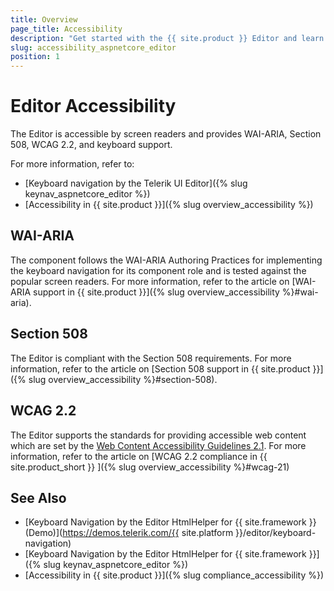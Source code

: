 ```yaml
---
title: Overview
page_title: Accessibility
description: "Get started with the {{ site.product }} Editor and learn about its accessibility support for WAI-ARIA, Section 508, and WCAG 2.2."
slug: accessibility_aspnetcore_editor
position: 1
---
```


# Editor Accessibility

The Editor is accessible by screen readers and provides WAI-ARIA, Section 508, WCAG 2.2, and keyboard support.

For more information, refer to:
* [Keyboard navigation by the Telerik UI Editor]({% slug keynav_aspnetcore_editor %})
* [Accessibility in {{ site.product }}]({% slug overview_accessibility %})

## WAI-ARIA

The component follows the WAI-ARIA Authoring Practices for implementing the keyboard navigation for its component role and is tested against the popular screen readers. For more information, refer to the article on [WAI-ARIA support in {{ site.product }}]({% slug overview_accessibility %}#wai-aria).

## Section 508

The Editor is compliant with the Section 508 requirements. For more information, refer to the article on [Section 508 support in {{ site.product }}]({% slug overview_accessibility %}#section-508).

## WCAG 2.2

The Editor supports the standards for providing accessible web content which are set by the [Web Content Accessibility Guidelines 2.1](https://www.w3.org/TR/WCAG/). For more information, refer to the article on [WCAG 2.2 compliance in {{ site.product_short }} ]({% slug overview_accessibility %}#wcag-21)

## See Also

* [Keyboard Navigation by the Editor HtmlHelper for {{ site.framework }} (Demo)](https://demos.telerik.com/{{ site.platform }}/editor/keyboard-navigation)
* [Keyboard Navigation by the Editor HtmlHelper for {{ site.framework }}]({% slug keynav_aspnetcore_editor %})
* [Accessibility in {{ site.product }}]({% slug compliance_accessibility %})
